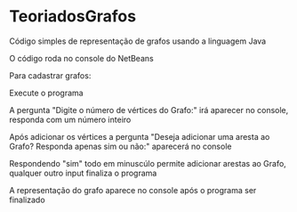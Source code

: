 # TeoriadosGrafos

Código simples de representação de grafos usando a linguagem Java

O código roda no console do NetBeans

Para cadastrar grafos:

Execute o programa

A pergunta "Digite o número de vértices do Grafo:" irá aparecer no console, responda com um número inteiro

Após adicionar os vértices a pergunta "Deseja adicionar uma aresta ao Grafo? Responda apenas sim ou não:" aparecerá no console

Respondendo "sim" todo em minuscúlo permite adicionar arestas ao Grafo, qualquer outro input finaliza o programa

A representação do grafo aparece no console após o programa ser finalizado
